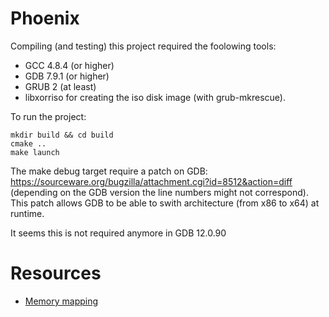 # Phoenix

Compiling (and testing) this project required the foolowing tools:
* GCC 4.8.4 (or higher)
* GDB 7.9.1 (or higher)
* GRUB 2 (at least)
* libxorriso for creating the iso disk image (with grub-mkrescue).

To run the project:

	mkdir build && cd build
	cmake ..
	make launch

The make debug target require a patch on GDB: https://sourceware.org/bugzilla/attachment.cgi?id=8512&action=diff (depending on the GDB version the line numbers might not correspond). This patch allows GDB to be able to swith architecture (from x86 to x64) at runtime.

It seems this is not required anymore in GDB 12.0.90

# Resources

* [Memory mapping](doc/memory_map.md)
